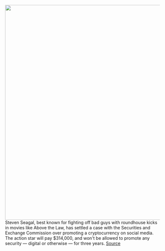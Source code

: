 <img src='https://cdn.vox-cdn.com/thumbor/aXEpy_7Z8Yi8TbLHwhi8kGjetZY=/0x0:4192x2795/1200x800/filters:focal(1761x1063:2431x1733)/cdn.vox-cdn.com/uploads/chorus_image/image/66389104/1128793071.jpg.0.jpg' width='700px' /><br/>
Steven Seagal, best known for fighting off bad guys with roundhouse kicks in movies like Above the Law, has settled a case with the Securities and Exchange Commission over promoting a cryptocurrency on social media. The action star will pay $314,000, and won't be allowed to promote any security — digital or otherwise — for three years.
<a href='https://www.theverge.com/2020/2/27/21156024/steven-seagal-sec-cryptocurrency-settles-promotion'> Source <a/>